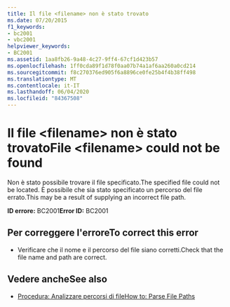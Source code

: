 ```yaml
---
title: Il file <filename> non è stato trovato
ms.date: 07/20/2015
f1_keywords:
- bc2001
- vbc2001
helpviewer_keywords:
- BC2001
ms.assetid: 1aa8fb26-9a48-4c27-9ff4-67cf1d423b57
ms.openlocfilehash: 1ff0cda89f1d78f0aa07b74a1af6aa260a0cd214
ms.sourcegitcommit: f8c270376ed905f6a8896ce0fe25b4f4b38ff498
ms.translationtype: MT
ms.contentlocale: it-IT
ms.lasthandoff: 06/04/2020
ms.locfileid: "84367508"
---
```

# <a name="file-filename-could-not-be-found"></a><span data-ttu-id="8ba1a-102">Il file \<filename> non è stato trovato</span><span class="sxs-lookup"><span data-stu-id="8ba1a-102">File \<filename> could not be found</span></span>
<span data-ttu-id="8ba1a-103">Non è stato possibile trovare il file specificato.</span><span class="sxs-lookup"><span data-stu-id="8ba1a-103">The specified file could not be located.</span></span> <span data-ttu-id="8ba1a-104">È possibile che sia stato specificato un percorso del file errato.</span><span class="sxs-lookup"><span data-stu-id="8ba1a-104">This may be a result of supplying an incorrect file path.</span></span>  
  
 <span data-ttu-id="8ba1a-105">**ID errore:** BC2001</span><span class="sxs-lookup"><span data-stu-id="8ba1a-105">**Error ID:** BC2001</span></span>  
  
## <a name="to-correct-this-error"></a><span data-ttu-id="8ba1a-106">Per correggere l'errore</span><span class="sxs-lookup"><span data-stu-id="8ba1a-106">To correct this error</span></span>  
  
- <span data-ttu-id="8ba1a-107">Verificare che il nome e il percorso del file siano corretti.</span><span class="sxs-lookup"><span data-stu-id="8ba1a-107">Check that the file name and path are correct.</span></span>  
  
## <a name="see-also"></a><span data-ttu-id="8ba1a-108">Vedere anche</span><span class="sxs-lookup"><span data-stu-id="8ba1a-108">See also</span></span>

- [<span data-ttu-id="8ba1a-109">Procedura: Analizzare percorsi di file</span><span class="sxs-lookup"><span data-stu-id="8ba1a-109">How to: Parse File Paths</span></span>](../developing-apps/programming/drives-directories-files/how-to-parse-file-paths.md)
